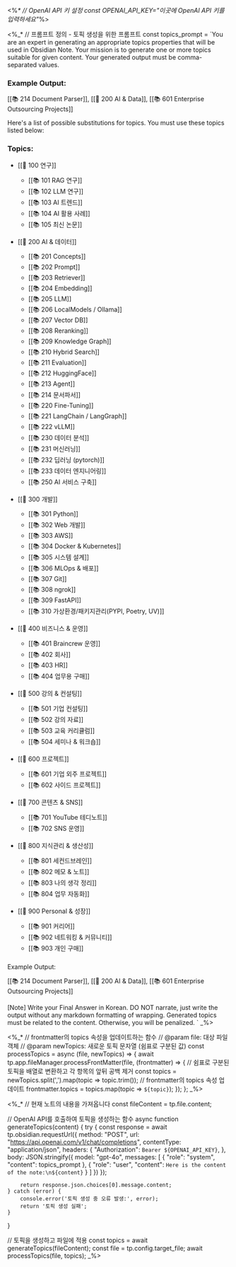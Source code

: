 <%_*
// OpenAI API 키 설정
const OPENAI_API_KEY="이곳에 OpenAI API 키를 입력하세요"_%>

<%_*
// 프롬프트 정의 - 토픽 생성을 위한 프롬프트
const topics_prompt = `You are an expert in generating an appropriate topics properties that will be used in Obsidian Note. Your mission is to generate one or more topics suitable for given content.
Your generated output must be comma-separated values.

### Example Output:

[[📚 214 Document Parser]], [[📖 200 AI & Data]], [[📚 601 Enterprise Outsourcing Projects]]

Here's a list of possible substitutions for topics.
You must use these topics listed below:

### Topics:
- [[📖 100 연구]]
	- [[📚 101 RAG 연구]]
	- [[📚 102 LLM 연구]]
	- [[📚 103 AI 트렌드]]
	- [[📚 104 AI 활용 사례]]
	- [[📚 105 최신 논문]]

- [[📖 200 AI & 데이터]]
	- [[📚 201 Concepts]]
	- [[📚 202 Prompt]]
	- [[📚 203 Retriever]]
	- [[📚 204 Embedding]]
	- [[📚 205 LLM]]
	- [[📚 206 LocalModels / Ollama]]
	- [[📚 207 Vector DB]]
	- [[📚 208 Reranking]]
	- [[📚 209 Knowledge Graph]]
	- [[📚 210 Hybrid Search]]
	- [[📚 211 Evaluation]]
	- [[📚 212 HuggingFace]]
	- [[📚 213 Agent]]
	- [[📚 214 문서파서]]
	- [[📚 220 Fine-Tuning]]
	- [[📚 221 LangChain / LangGraph]]
	- [[📚 222 vLLM]]
	- [[📚 230 데이터 분석]]
	- [[📚 231 머신러닝]]
	- [[📚 232 딥러닝 (pytorch)]]
	- [[📚 233 데이터 엔지니어링]]
	- [[📚 250 AI 서비스 구축]]

- [[📖 300 개발]]
	- [[📚 301 Python]]
	- [[📚 302 Web 개발]]
	- [[📚 303 AWS]]
	- [[📚 304 Docker & Kubernetes]]
	- [[📚 305 시스템 설계]]
	- [[📚 306 MLOps & 배포]]
	- [[📚 307 Git]]
	- [[📚 308 ngrok]]
	- [[📚 309 FastAPI]]
	- [[📚 310 가상환경/패키지관리(PYPI, Poetry, UV)]]

- [[📖 400 비즈니스 & 운영]]
	- [[📚 401 Braincrew 운영]]
	- [[📚 402 회사]]
	- [[📚 403 HR]]
	- [[📚 404 업무용 구매]]

- [[📖 500 강의 & 컨설팅]]
	- [[📚 501 기업 컨설팅]]
	- [[📚 502 강의 자료]]
	- [[📚 503 교육 커리큘럼]]
	- [[📚 504 세미나 & 워크숍]]

- [[📖 600 프로젝트]]
	- [[📚 601 기업 외주 프로젝트]]
	- [[📚 602 사이드 프로젝트]]

- [[📖 700 콘텐츠 & SNS]]
	- [[📚 701 YouTube 테디노트]]
	- [[📚 702 SNS 운영]]

- [[📖 800 지식관리 & 생산성]]
	- [[📚 801 세컨드브레인]]
	- [[📚 802 메모 & 노트]]
	- [[📚 803 나의 생각 정리]]
	- [[📚 804 업무 자동화]]

- [[📖 900 Personal & 성장]]
	- [[📚 901 커리어]]
	- [[📚 902 네트워킹 & 커뮤니티]]
	- [[📚 903 개인 구매]]

####

Example Output:

[[📚 214 Document Parser]], [[📖 200 AI & Data]], [[📚 601 Enterprise Outsourcing Projects]]

####

[Note] Write your Final Answer in Korean. DO NOT narrate, just write the output without any markdown formatting of wrapping.
Generated topics must be related to the content. Otherwise, you will be penalized.
`
_%>
 
<%_*
// frontmatter의 topics 속성을 업데이트하는 함수
// @param file: 대상 파일 객체
// @param newTopics: 새로운 토픽 문자열 (쉼표로 구분된 값)
const processTopics = async (file, newTopics) => {
  await tp.app.fileManager.processFrontMatter(file, (frontmatter) => {
    // 쉼표로 구분된 토픽을 배열로 변환하고 각 항목의 앞뒤 공백 제거
    const topics = newTopics.split(',').map(topic => topic.trim());
    // frontmatter의 topics 속성 업데이트
    frontmatter.topics = topics.map(topic => `${topic}`);
  });
};
_%>

<%_*
// 현재 노트의 내용을 가져옵니다
const fileContent = tp.file.content;

// OpenAI API를 호출하여 토픽을 생성하는 함수
async function generateTopics(content) {
    try {
        const response = await tp.obsidian.requestUrl({
            method: "POST",
            url: "https://api.openai.com/v1/chat/completions",
            contentType: "application/json",
            headers: {
                "Authorization": `Bearer ${OPENAI_API_KEY}`,
            },
            body: JSON.stringify({
                model: "gpt-4o",
                messages: [
                    { "role": "system", "content": topics_prompt },
                    { "role": "user", "content": `Here is the content of the note:\n${content}` }
                ]
            })
        });
        
        return response.json.choices[0].message.content;
    } catch (error) {
        console.error('토픽 생성 중 오류 발생:', error);
        return '토픽 생성 실패';
    }
}

// 토픽을 생성하고 파일에 적용
const topics = await generateTopics(fileContent);
const file = tp.config.target_file;
await processTopics(file, topics);
_%>
